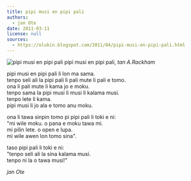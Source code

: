 ```yaml
---
title: pipi musi en pipi pali
authors:
  - jan Ote
date: 2011-03-11
license: null
sources:
  - https://olukin.blogspot.com/2011/04/pipi-musi-en-pipi-pali.html
---
```


![pipi musi en pipi pali](https://blogger.googleusercontent.com/img/b/R29vZ2xl/AVvXsEgHtfrvxTP5Kp5vOfOudxT2gZeFwjVCpzrW1Lz-nzqdi0HEjql7SurHEqbZ2HY19oTw-mwhHgWqTC3rm5XThCgZwdBWVz-8kpLGxVZQDgSJM6hvXV1PREPxjro1DhrQ4rBPFwKwSi_V0_Tx/s320/pipi-musi.png)
pipi musi en pipi pali, *tan A.Rackham*

pipi musi en pipi pali li lon ma sama.  \
tenpo seli ali la pipi pali li pali mute li pali e tomo.  \
ona li pali mute li kama jo e moku.  \
tenpo sama la pipi musi li musi li kalama musi.  \
tenpo lete li kama.  \
pipi musi li jo ala e tomo anu moku.

ona li tawa sinpin tomo pi pipi pali li toki e ni:  \
  "mi wile moku. o pana e moku tawa mi.  \
  mi pilin lete. o open e lupa.  \
  mi wile awen lon tomo sina".

taso pipi pali li toki e ni:  \
  "tenpo seli ali la sina kalama musi.  \
  tenpo ni la o tawa musi!"

*jan Ote*
